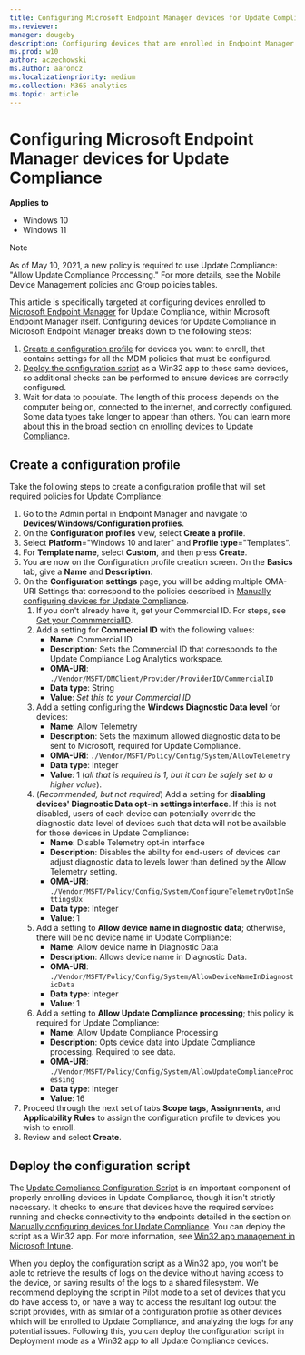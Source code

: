 ```yaml
---
title: Configuring Microsoft Endpoint Manager devices for Update Compliance
ms.reviewer: 
manager: dougeby
description: Configuring devices that are enrolled in Endpoint Manager for Update Compliance
ms.prod: w10
author: aczechowski
ms.author: aaroncz
ms.localizationpriority: medium
ms.collection: M365-analytics
ms.topic: article
---
```


# Configuring Microsoft Endpoint Manager devices for Update Compliance

**Applies to**

- Windows 10
- Windows 11

> [!NOTE]
> As of May 10, 2021, a new policy is required to use Update Compliance: "Allow Update Compliance Processing." For more details, see the Mobile Device Management policies and Group policies tables.

This article is specifically targeted at configuring devices enrolled to [Microsoft Endpoint Manager](/mem/endpoint-manager-overview) for Update Compliance, within Microsoft Endpoint Manager itself. Configuring devices for Update Compliance in Microsoft Endpoint Manager breaks down to the following steps:

1. [Create a configuration profile](#create-a-configuration-profile) for devices you want to enroll, that contains settings for all the MDM policies that must be configured.
2. [Deploy the configuration script](#deploy-the-configuration-script) as a Win32 app to those same devices, so additional checks can be performed to ensure devices are correctly configured.
3. Wait for data to populate. The length of this process depends on the computer being on, connected to the internet, and correctly configured. Some data types take longer to appear than others. You can learn more about this in the broad section on [enrolling devices to Update Compliance](update-compliance-get-started.md#enroll-devices-in-update-compliance).

## Create a configuration profile

Take the following steps to create a configuration profile that will set required policies for Update Compliance:

1. Go to the Admin portal in Endpoint Manager and navigate to **Devices/Windows/Configuration profiles**.
2. On the **Configuration profiles** view, select **Create a profile**.
3. Select **Platform**="Windows 10 and later" and **Profile type**="Templates".
4. For **Template name**, select **Custom**, and then press **Create**.
5. You are now on the Configuration profile creation screen. On the **Basics** tab, give a **Name** and **Description**.
6. On the **Configuration settings** page, you will be adding multiple OMA-URI Settings that correspond to the policies described in [Manually configuring devices for Update Compliance](update-compliance-configuration-manual.md).
    1. If you don't already have it, get your Commercial ID. For steps, see [Get your CommmercialID](update-compliance-get-started.md#get-your-commercialid).
    2. Add a setting for **Commercial ID** with the following values:
        - **Name**: Commercial ID
        - **Description**: Sets the Commercial ID that corresponds to the Update Compliance Log Analytics workspace.
        - **OMA-URI**: `./Vendor/MSFT/DMClient/Provider/ProviderID/CommercialID`
        - **Data type**: String
        - **Value**: *Set this to your Commercial ID*
    2. Add a setting configuring the **Windows Diagnostic Data level** for devices:
        - **Name**: Allow Telemetry
        - **Description**: Sets the maximum allowed diagnostic data to be sent to Microsoft, required for Update Compliance.
        - **OMA-URI**: `./Vendor/MSFT/Policy/Config/System/AllowTelemetry`
        - **Data type**: Integer
        - **Value**: 1 (*all that is required is 1, but it can be safely set to a higher value*).
    3. (*Recommended, but not required*) Add a setting for **disabling devices' Diagnostic Data opt-in settings interface**. If this is not disabled, users of each device can potentially override the diagnostic data level of devices such that data will not be available for those devices in Update Compliance:
        - **Name**: Disable Telemetry opt-in interface
        - **Description**: Disables the ability for end-users of devices can adjust diagnostic data to levels lower than defined by the Allow Telemetry setting.
        - **OMA-URI**: `./Vendor/MSFT/Policy/Config/System/ConfigureTelemetryOptInSettingsUx`
        - **Data type**: Integer
        - **Value**: 1
    4. Add a setting to **Allow device name in diagnostic data**; otherwise, there will be no device name in Update Compliance:
        - **Name**: Allow device name in Diagnostic Data
        - **Description**: Allows device name in Diagnostic Data.
        - **OMA-URI**: `./Vendor/MSFT/Policy/Config/System/AllowDeviceNameInDiagnosticData`
        - **Data type**: Integer
        - **Value**: 1
    5. Add a setting to **Allow Update Compliance processing**; this policy is required for Update Compliance:
        - **Name**: Allow Update Compliance Processing
        - **Description**: Opts device data into Update Compliance processing. Required to see data.
        - **OMA-URI**: `./Vendor/MSFT/Policy/Config/System/AllowUpdateComplianceProcessing`
        - **Data type**: Integer
        - **Value**: 16
7.  Proceed through the next set of tabs **Scope tags**, **Assignments**, and **Applicability Rules** to assign the configuration profile to devices you wish to enroll.
8. Review and select **Create**.

## Deploy the configuration script

The [Update Compliance Configuration Script](update-compliance-configuration-script.md) is an important component of properly enrolling devices in Update Compliance, though it isn't strictly necessary. It checks to ensure that devices have the required services running and checks connectivity to the endpoints detailed in the section on [Manually configuring devices for Update Compliance](update-compliance-configuration-manual.md). You can deploy the script as a Win32 app. For more information, see [Win32 app management in Microsoft Intune](/mem/intune/apps/apps-win32-app-management).

When you deploy the configuration script as a Win32 app, you won't be able to retrieve the results of logs on the device without having access to the device, or saving results of the logs to a shared filesystem. We recommend deploying the script in Pilot mode to a set of devices that you do have access to, or have a way to access the resultant log output the script provides, with as similar of a configuration profile as other devices which will be enrolled to Update Compliance, and analyzing the logs for any potential issues. Following this, you can deploy the configuration script in Deployment mode as a Win32 app to all Update Compliance devices.
